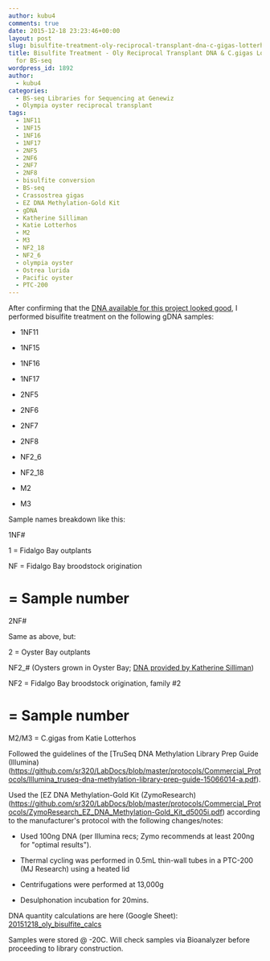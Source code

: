 ```yaml
---
author: kubu4
comments: true
date: 2015-12-18 23:23:46+00:00
layout: post
slug: bisulfite-treatment-oly-reciprocal-transplant-dna-c-gigas-lotterhos-dna-for-bs-seq
title: Bisulfite Treatment - Oly Reciprocal Transplant DNA & C.gigas Lotterhos DNA
  for BS-seq
wordpress_id: 1892
author:
  - kubu4
categories:
  - BS-seq Libraries for Sequencing at Genewiz
  - Olympia oyster reciprocal transplant
tags:
  - 1NF11
  - 1NF15
  - 1NF16
  - 1NF17
  - 2NF5
  - 2NF6
  - 2NF7
  - 2NF8
  - bisulfite conversion
  - BS-seq
  - Crassostrea gigas
  - EZ DNA Methylation-Gold Kit
  - gDNA
  - Katherine Silliman
  - Katie Lotterhos
  - M2
  - M3
  - NF2_18
  - NF2_6
  - olympia oyster
  - Ostrea lurida
  - Pacific oyster
  - PTC-200
---
```


After confirming that the [DNA available for this project looked good](https://robertslab.github.io/sams-notebook/2015-12-17-agarose-gel-oly-gdna-for-bs-seq-libraries-take-two.html), I performed bisulfite treatment on the following gDNA samples:




    
  * 1NF11

    
  * 1NF15

    
  * 1NF16

    
  * 1NF17

    
  * 2NF5

    
  * 2NF6

    
  * 2NF7

    
  * 2NF8

    
  * NF2_6

    
  * NF2_18

    
  * M2

    
  * M3



Sample names breakdown like this:

1NF#

1 = Fidalgo Bay outplants

NF = Fidalgo Bay broodstock origination

# = Sample number

2NF#

Same as above, but:

2 = Oyster Bay outplants

NF2_# (Oysters grown in Oyster Bay; [DNA provided by Katherine Silliman](https://robertslab.github.io/sams-notebook/2015-11-25-samples-received-oly-tissue-dna-from-katherine-silliman.html))


NF2 = Fidalgo Bay broodstock origination, family #2

# = Sample number

M2/M3 = C.gigas from Katie Lotterhos



Followed the guidelines of the [TruSeq DNA Methylation Library Prep Guide (Illumina)(https://github.com/sr320/LabDocs/blob/master/protocols/Commercial_Protocols/Illumina_truseq-dna-methylation-library-prep-guide-15066014-a.pdf).

Used the [EZ DNA Methylation-Gold Kit (ZymoResearch)(https://github.com/sr320/LabDocs/blob/master/protocols/Commercial_Protocols/ZymoResearch_EZ_DNA_Methylation-Gold_Kit_d5005i.pdf) according to the manufacturer's protocol with the following changes/notes:




    
  * Used 100ng DNA (per Illumina recs; Zymo recommends at least 200ng for "optimal results").

    
  * Thermal cycling was performed in 0.5mL thin-wall tubes in a PTC-200 (MJ Research) using a heated lid

    
  * Centrifugations were performed at 13,000g

    
  * Desulphonation incubation for 20mins.



DNA quantity calculations are here (Google Sheet): [20151218_oly_bisulfite_calcs](https://docs.google.com/spreadsheets/d/1BA2REjyCBLv_ekstyND1nl9aXal29Z4jRRLyasRSyZM/edit?usp=sharing)

Samples were stored @ -20C. Will check samples via Bioanalyzer before proceeding to library construction.
